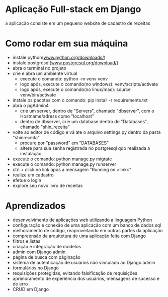 # Aplicação Full-stack em Django

a aplicação consiste em um pequeno website de cadastro de receitas

# Como rodar em sua máquina

- instale python(www.python.org/downloads/)
- instale postgresql(www.postgresql.org/download/)
- abra o terminal no projeto
- crie e abra um ambiente virtual
    - execute o comando: python -m venv venv
    - logo após, execute o comando(no windows): venv/scripts/activate
    - logo após, execute o comando(no linux/mac): source venv/bin/activate
- instale os pacotes com o comando: pip install -r requirements.txt
- abra o pgAdmin4
    - crie um server, dentro de "Servers", chamado "dbserver", com o Hostname/adress como "localhost"
    - dentro de dbserver, crie um database dentro de "Databases", chamado "shin_receita"
- volte ao editor de código e vá ate o arquivo settings.py dentro da pasta "shinreceita"
    - procure por "password" em "DATABASES"
    - altere para sua senha registrada no postgresql qdo realizada a instalação
- execute o comando: python manage.py migrate
- execute o comando: python manage.py runserver
- ctrl + click no link após a mensagem "Running on >link<"
- realize um cadastro
- efetue o login
- explore seu novo livro de receitas

# Aprendizados

- desenvolvimento de aplicações web utilizando a linguagem Python
- configuração e conexão de uma aplicação com um banco de dados sql
- melhoramento de código, reaproveitando em outras partes da aplicação
- compreensão da arquitetura de uma aplicação feita com Django
- filtros e listas
- criação e integração de modelos
- admin com Django admin
- página de busca com páginação
- sistema de autenticação de usuários não vinculado ao Django admin
- formulários no Django
- requisições protegidas, evitando falsificação de requisições
- aprimoramento de experiência dos usuários, mensagens de sucesso e de erro
- CRUD em Django
